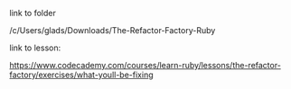 link to folder

/c/Users/glads/Downloads/The-Refactor-Factory-Ruby

link to lesson:

https://www.codecademy.com/courses/learn-ruby/lessons/the-refactor-factory/exercises/what-youll-be-fixing
